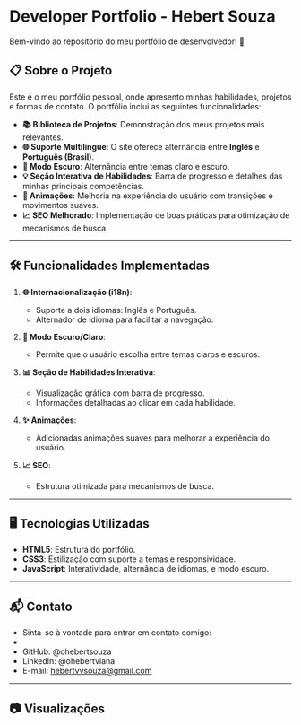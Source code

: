 # Developer Portfolio - Hebert Souza

Bem-vindo ao repositório do meu portfólio de desenvolvedor! 🚀

## 📋 Sobre o Projeto

Este é o meu portfólio pessoal, onde apresento minhas habilidades, projetos e formas de contato. O portfólio inclui as seguintes funcionalidades:

- **📚 Biblioteca de Projetos**: Demonstração dos meus projetos mais relevantes.
- **🌐 Suporte Multilíngue**: O site oferece alternância entre **Inglês** e **Português (Brasil)**.
- **🌙 Modo Escuro**: Alternância entre temas claro e escuro.
- **💡 Seção Interativa de Habilidades**: Barra de progresso e detalhes das minhas principais competências.
- **🎨 Animações**: Melhoria na experiência do usuário com transições e movimentos suaves.
- **📈 SEO Melhorado**: Implementação de boas práticas para otimização de mecanismos de busca.

---

## 🛠️ Funcionalidades Implementadas

1. **🌐 Internacionalização (i18n)**:
   - Suporte a dois idiomas: Inglês e Português.
   - Alternador de idioma para facilitar a navegação.

2. **🌙 Modo Escuro/Claro**:
   - Permite que o usuário escolha entre temas claros e escuros.

3. **📊 Seção de Habilidades Interativa**:
   - Visualização gráfica com barra de progresso.
   - Informações detalhadas ao clicar em cada habilidade.

4. **✨ Animações**:
   - Adicionadas animações suaves para melhorar a experiência do usuário.

5. **📈 SEO**:
   - Estrutura otimizada para mecanismos de busca.

---

## 🖥️ Tecnologias Utilizadas

- **HTML5**: Estrutura do portfólio.
- **CSS3**: Estilização com suporte a temas e responsividade.
- **JavaScript**: Interatividade, alternância de idiomas, e modo escuro.

---

## 📬 Contato
- Sinta-se à vontade para entrar em contato comigo:
- 
- GitHub: @ohebertsouza
- LinkedIn: @ohebertviana
- E-mail: hebertvvsouza@gmail.com

---

## 📷 Visualizações



